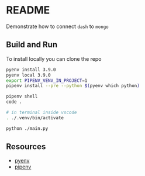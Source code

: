 # README

Demonstrate how to connect `dash` to `mongo`

## Build and Run

To install locally you can clone the repo

```sh
pyenv install 3.9.0
pyenv local 3.9.0
export PIPENV_VENV_IN_PROJECT=1
pipenv install --pre --python $(pyenv which python)
```

```sh
pipenv shell
code . 

# in terminal inside vscode
. ./.venv/bin/activate    

python ./main.py      
```

## Resources

* [pyenv](https://github.com/pyenv/pyenv)
* [pipenv](https://pypi.org/project/pipenv/)
